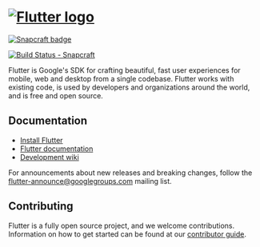 # [![Flutter logo][]][flutter.dev]

[![Snapcraft badge][]][Snapcraft page]

[![Build Status - Snapcraft][]][Build status]

Flutter is Google's SDK for crafting beautiful, fast user experiences for
mobile, web and desktop from a single codebase. Flutter works with existing
code, is used by developers and organizations around the world, and is free
and open source.

## Documentation

* [Install Flutter](https://flutter.dev/get-started/)
* [Flutter documentation](https://flutter.dev/docs)
* [Development wiki](https://github.com/flutter/flutter/wiki)

For announcements about new releases and breaking changes, follow the
[flutter-announce@googlegroups.com](https://groups.google.com/forum/#!forum/flutter-announce)
mailing list.

## Contributing

Flutter is a fully open source project, and we welcome contributions.
Information on how to get started can be found at our
[contributor guide](CONTRIBUTING.md).


[Flutter logo]: https://raw.githubusercontent.com/flutter/website/master/src/_assets/image/flutter-lockup.png
[flutter.dev]: https://flutter.dev
[Build Status - Snapcraft]: https://build.snapcraft.io/badge/kenvandine/flutter-snap.svg
[Build status]: https://build.snapcraft.io/user/kenvandine/flutter-snap
[Snapcraft page]: https://snapcraft.io/flutter
[Snapcraft badge]: https://github.com/snapcore/snap-store-badges/raw/master/EN/[EN]-snap-store-white.png
